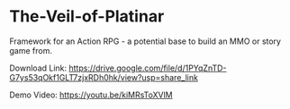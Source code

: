 # The-Veil-of-Platinar
Framework for an Action RPG - a potential base to build an MMO or story game from.

Download Link: https://drive.google.com/file/d/1PYqZnTD-G7ys53qOkf1GLT7zjxRDh0hk/view?usp=share_link

Demo Video: https://youtu.be/kiMRsToXVlM
